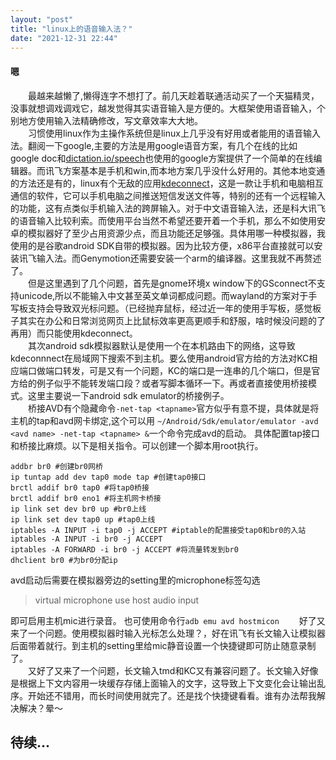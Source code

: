 ```yaml
---
layout: "post"
title: "linux上的语音输入法？"
date: "2021-12-31 22:44"
---
```

#### 嗯
　　最越来越懒了,懒得连字不想打了。前几天趁着联通活动买了一个天猫精灵，没事就想调戏调戏它，越发觉得其实语音输入是方便的。大框架使用语音输入，个别地方使用输入法精确修改，写文章效率大大地。  
　　习惯使用linux作为主操作系统但是linux上几乎没有好用或者能用的语音输入法。翻阅一下google,主要的方法是用google语音方案，有几个在线的比如google doc和[dictation.io/speech](https://dictation.io/speech)也使用的google方案提供了一个简单的在线编辑器。而讯飞方案基本是手机和win,而本地方案几乎没什么好用的。其他本地变通的方法还是有的，linux有个无敌的应用[kdeconnect](https://kdeconnect.kde.org)，这是一款让手机和电脑相互通信的软件，它可以手机电脑之间推送短信发送文件等，特别的还有一个远程输入的功能，这有点类似手机输入法的跨屏输入。对于中文语音输入法，还是科大讯飞的语音输入比较利索。而使用平台当然不希望还要开着一个手机，那么不如使用安卓的模拟器好了至少占用资源少点，而且功能还足够强。具体用哪一种模拟器，我使用的是谷歌android SDK自带的模拟器。因为比较方便，x86平台直接就可以安装讯飞输入法。而Genymotion还需要安装一个arm的编译器。这里我就不再赘述了。  
　　但是这里遇到了几个问题，首先是gnome环境x window下的GSconnect不支持unicode,所以不能输入中文甚至英文单词都成问题。而wayland的方案对于手写板支持会导致双光标问题。（已经抛弃鼠标，经过近一年的使用手写板，感觉板子其实在办公和日常浏览网页上比鼠标效率更高更顺手和舒服，啥时候没问题的了再用）而只能使用kdeconnect。  
　　其次android sdk模拟器默认是使用一个在本机路由下的网络，这导致kdeconnnect在局域网下搜索不到主机。要么使用android官方给的方法对KC相应端口做端口转发，可是又有一个问题，KC的端口是一连串的几个端口，但是官方给的例子似乎不能转发端口段？或者写脚本循环一下。再或者直接使用桥接模式。这里主要说一下android sdk emulator的桥接例子。  
　　桥接AVD有个隐藏命令```-net-tap <tapname>```官方似乎有意不提，具体就是将主机的tap和avd网卡绑定,这个可以用
``` ~/Android/Sdk/emulator/emulator -avd <avd name> -net-tap <tapname> & ```一个命令完成avd的启动。
具体配置tap接口和桥接比麻烦。以下是相关指令。可以创建一个脚本用root执行。
```
addbr br0 #创建br0网桥
ip tuntap add dev tap0 mode tap #创建tap0接口
brctl addif br0 tap0 #将tap0桥接
brctl addif br0 eno1 #将主机网卡桥接
ip link set dev br0 up #br0上线
ip link set dev tap0 up #tap0上线
iptables -A INPUT -i tap0 -j ACCEPT #iptable的配置接受tap0和br0的入站
iptables -A INPUT -i br0 -j ACCEPT
iptables -A FORWARD -i br0 -j ACCEPT #将流量转发到br0
dhclient br0 #为br0分配ip
```
avd启动后需要在模拟器旁边的setting里的microphone标签勾选
>virtual microphone use host audio input

即可启用主机mic进行录音。
也可使用命令行`adb emu avd hostmicon`
　　好了又来了一个问题。使用模拟器时输入光标怎么处理？，好在讯飞有长文输入让模拟器后面带着就行。到主机的setting里给mic静音设置一个快捷键即可防止随意录制了。  
　　又好了又来了一个问题，长文输入tmd和KC又有兼容问题了。长文输入好像是根据上下文内容用一块缓存存储上面输入的文字，这导致上下文变化会让输出乱序。开始还不错用，而长时间使用就完了。还是找个快捷键看看。谁有办法帮我解决解决？晕～
## 待续...
